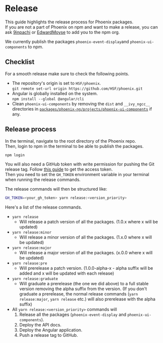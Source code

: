 # Release

This guide highlights the release process for Phoenix packages.\
If you are not a part of Phoenix on npm and want to make a release, you can ask [9inpachi](https://github.com/9inpachi) or [EdwardMoyse](https://github.com/EdwardMoyse) to add you to the npm org.

We currently publish the packages `phoenix-event-display`and `phoenix-ui-components` to npm.

## Checklist

For a smooth release make sure to check the following points.

* The repository's origin is set to `HSF/phoenix`.  
  `git remote set-url origin https://github.com/HSF/phoenix.git`
* Angular is globally installed on the system.  
  `npm install --global @angular/cli`
* Clean `phoenix-ui-components` by removing the `dist` and `__ivy_ngcc__` directories in [`packages/phoenix-ng/projects/phoenix-ui-components`](../packages/phoenix-ng/projects/phoenix-ui-components) if any.

## Release process

In the terminal, navigate to the root directory of the Phoenix repo.\
Then, login to npm in the terminal to be able to publish the packages.

```sh
npm login
```

You will also need a GitHub token with write permission for pushing the Git release tag. Follow [this guide](https://docs.github.com/en/github/authenticating-to-github/creating-a-personal-access-token) to get the access token.\
Then you need to set the `GH_TOKEN` environment variable in your terminal when running the release commands.

The release commands will then be structured like:

```sh
GH_TOKEN=<your_gh_token> yarn release:<version_priority>
```

Here's a list of the release commands.

* `yarn release`
  * Will release a patch version of all the packages. (1.0.x where x will be updated)
* `yarn release:minor`
  * Will release a minor version of all the packages. (1.x.0 where x will be updated)
* `yarn release:major`
  * Will release a major version of all the packages. (x.0.0 where x will be updated)
* `yarn release:pre`
  * Will prerelease a patch version. (1.0.0-alpha-x - alpha suffix will be added and x will be updated with each release)
* `yarn release:graduate`
  * Will graduate a prerelease (the one we did above) to a full stable version removing the alpha suffix from the version. (If you don't graduate a prerelease, the normal release commands (`yarn release:major`, `yarn release` etc.) will also prerelease with the alpha suffix)
* All `yarn release:<version_priority>` commands will
   1) Release all the packages (`phoenix-event-display` and `phoenix-ui-components`).
   2) Deploy the API docs.
   3) Deploy the Angular application.
   4) Push a release tag to GitHub.
